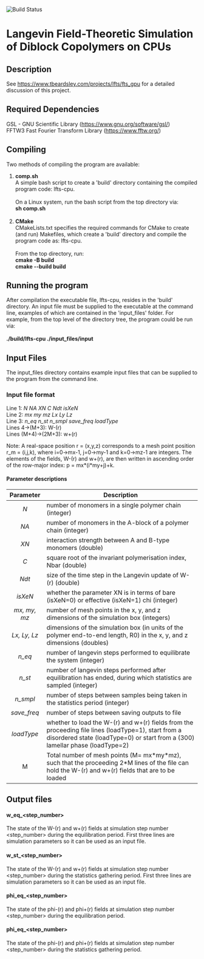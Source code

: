 ![Build Status](https://github.com/tmbeardsley/lfts_cpu/actions/workflows/build_and_test.yml/badge.svg)
# Langevin Field-Theoretic Simulation of Diblock Copolymers on CPUs

## Description
See https://www.tbeardsley.com/projects/lfts/fts_gpu for a detailed discussion of this project.<br>

## Required Dependencies
GSL - GNU Scientific Library (https://www.gnu.org/software/gsl/)<br>
FFTW3 Fast Fourier Transform Library (https://www.fftw.org/)<br>

## Compiling
Two methods of compiling the program are available:<br>
<ol>
  <li><b>comp.sh</b>
    <br>
    A simple bash script to create a 'build' directory containing the compiled program code: lfts-cpu.<br><br>
    On a Linux system, run the bash script from the top directory via:<br>
    <b>sh comp.sh</b>
    <br><br>
  </li>
  <li><b>CMake</b>
    <br>
    CMakeLists.txt specifies the required commands for CMake to create (and run) Makefiles, which create a 'build' directory and compile the program code as: lfts-cpu.<br><br>
    From the top directory, run: <br>
    <b>cmake -B build</b><br>
    <b>cmake --build build</b>
  </li>
</ol>


## Running the program
After compilation the executable file, lfts-cpu, resides in the 'build' directory. An input file must be supplied to the executable at the command line, examples of which are contained in the 'input_files' folder. 
For example, from the top level of the directory tree, the program could be run via: <br><br>
<b>./build/lfts-cpu ./input_files/input</b>


## Input Files
The input_files directory contains example input files that can be supplied to the program from the command line.

### Input file format
Line 1: <em>N NA XN C Ndt isXeN</em><br>
Line 2: <em>mx my mz Lx Ly Lz</em><br>
Line 3: <em>n_eq n_st n_smpl save_freq loadType</em><br>
Lines 4->(M+3): W-(r)<br>
Lines (M+4)->(2M+3): w+(r)<br>

Note: A real-space position r = (x,y,z) corresponds to a mesh point position r_m = (i,j,k), where i=0->mx-1, j=0->my-1 and k=0->mz-1 are integers. The elements of the fields, W-(r) and w+(r), are then written in ascending order of the row-major index: p = mx\*(i\*my+j)+k.

#### Parameter descriptions
| Parameter | Description |
| :---: | --- |
| <em>N</em> | number of monomers in a single polymer chain (integer) |
| <em>NA</em> | number of monomers in the A-block of a polymer chain (integer) |
| <em>XN</em> | interaction strength between A and B-type monomers (double) |
| <em>C</em> | square root of the invariant polymerisation index, Nbar (double) |
| <em>Ndt</em> | size of the time step in the Langevin update of W-(r) (double) |
| <em>isXeN</em> | whether the parameter XN is in terms of bare (isXeN=0) or effective (isXeN=1) chi (integer) |
| <em>mx, my, mz</em> | number of mesh points in the x, y, and z dimensions of the simulation box (integers) |
| <em>Lx, Ly, Lz</em> | dimensions of the simulation box (in units of the polymer end-to-end length, R0) in the x, y, and z dimensions (doubles) |
| <em>n_eq</em> | number of langevin steps performed to equilibrate the system (integer) |
| <em>n_st</em> | number of langevin steps performed after equilibration has ended, during which statistics are sampled (integer) |
| <em>n_smpl</em> | number of steps between samples being taken in the statistics period (integer) |
| <em>save_freq</em> | number of steps between saving outputs to file |
| <em>loadType</em> | whether to load the W-(r) and w+(r) fields from the proceeding file lines (loadType=1), start from a disordered state (loadType=0) or start from a (300) lamellar phase (loadType=2) |
| M | Total number of mesh points (M= mx\*my\*mz), such that the proceeding 2*M lines of the file can hold the W-(r) and w+(r) fields that are to be loaded |

## Output files
#### w_eq_<step_number>
The state of the W-(r) and w+(r) fields at simulation step number <step_number> during the equilibration period. First three lines are simulation parameters so it can be used as an input file.<br>

#### w_st_<step_number>
The state of the W-(r) and w+(r) fields at simulation step number <step_number> during the statistics gathering period. First three lines are simulation parameters so it can be used as an input file.<br>

#### phi_eq_<step_number>
The state of the phi-(r) and phi+(r) fields at simulation step number <step_number> during the equilibration period.<br>

#### phi_eq_<step_number>
The state of the phi-(r) and phi+(r) fields at simulation step number <step_number> during the statistics gathering period.<br>

